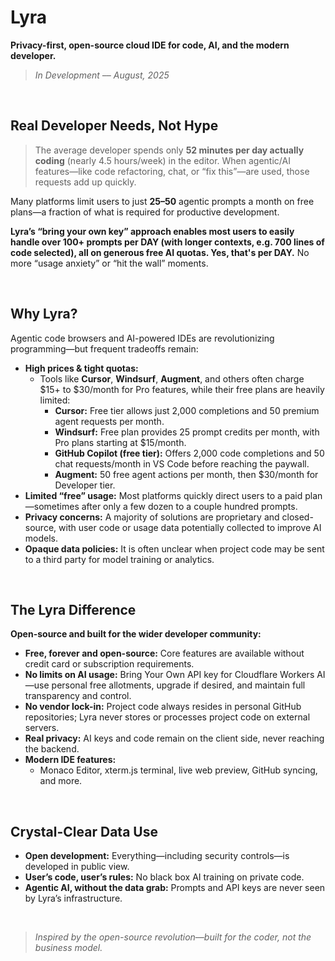 # Lyra

**Privacy-first, open-source cloud IDE for code, AI, and the modern developer.**

> *In Development –– August, 2025*
<br>

## Real Developer Needs, Not Hype

> The average developer spends only **52 minutes per day actually coding** (nearly 4.5 hours/week) in the editor. When agentic/AI features—like code refactoring, chat, or “fix this”—are used, those requests add up quickly.

Many platforms limit users to just **25–50** agentic prompts a month on free plans—a fraction of what is required for productive development.

**Lyra’s “bring your own key” approach enables most users to easily handle over 100+ prompts per DAY (with longer contexts, e.g. 700 lines of code selected), all on generous free AI quotas. Yes, that's per DAY.** No more “usage anxiety” or “hit the wall” moments.

<br>

## Why Lyra?

Agentic code browsers and AI-powered IDEs are revolutionizing programming—but frequent tradeoffs remain:

- **High prices \& tight quotas:**
    - Tools like **Cursor**, **Windsurf**, **Augment**, and others often charge \$15+ to \$30/month for Pro features, while their free plans are heavily limited:
        - **Cursor:** Free tier allows just 2,000 completions and 50 premium agent requests per month.
        - **Windsurf:** Free plan provides 25 prompt credits per month, with Pro plans starting at \$15/month.
        - **GitHub Copilot (free tier):** Offers 2,000 code completions and 50 chat requests/month in VS Code before reaching the paywall.
        - **Augment:** 50 free agent actions per month, then \$30/month for Developer tier.
- **Limited “free” usage:**
Most platforms quickly direct users to a paid plan—sometimes after only a few dozen to a couple hundred prompts.
- **Privacy concerns:**
A majority of solutions are proprietary and closed-source, with user code or usage data potentially collected to improve AI models.
- **Opaque data policies:**
It is often unclear when project code may be sent to a third party for model training or analytics.

<br>

## The Lyra Difference

**Open-source and built for the wider developer community:**

- **Free, forever and open-source:**
Core features are available without credit card or subscription requirements.
- **No limits on AI usage:**
Bring Your Own API key for Cloudflare Workers AI—use personal free allotments, upgrade if desired, and maintain full transparency and control.
- **No vendor lock-in:**
Project code always resides in personal GitHub repositories; Lyra never stores or processes project code on external servers.
- **Real privacy:**
AI keys and code remain on the client side, never reaching the backend.
- **Modern IDE features:**
    - Monaco Editor, xterm.js terminal, live web preview, GitHub syncing, and more.

<br>

## Crystal-Clear Data Use

- **Open development:**
Everything—including security controls—is developed in public view.
- **User’s code, user’s rules:**
No black box AI training on private code.
- **Agentic AI, without the data grab:**
Prompts and API keys are never seen by Lyra’s infrastructure.

<br>

> *Inspired by the open-source revolution—built for the coder, not the business model.*
